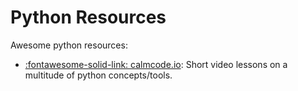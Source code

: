 Python Resources
===

Awesome python resources:

- [:fontawesome-solid-link: calmcode.io](https://calmcode.io/): Short video lessons on a multitude of python concepts/tools.
